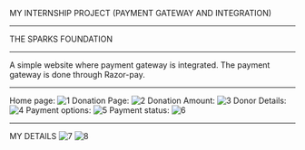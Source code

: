 MY INTERNSHIP PROJECT (PAYMENT GATEWAY AND INTEGRATION)
****************************************************************
THE SPARKS FOUNDATION
****************************************************************
A simple website where payment gateway is integrated. The payment gateway is done through Razor-pay.
****************************************************************
Home page:
![1](https://user-images.githubusercontent.com/77049553/123212993-1af72000-d4e3-11eb-90cc-8ae9660f07a5.png)
Donation Page:
![2](https://user-images.githubusercontent.com/77049553/123213054-2d715980-d4e3-11eb-9ffe-4eff17987a55.png)
Donation Amount:
![3](https://user-images.githubusercontent.com/77049553/123213193-585bad80-d4e3-11eb-83d7-f74e70a20890.png)
Donor Details:
![4](https://user-images.githubusercontent.com/77049553/123213263-6c9faa80-d4e3-11eb-997f-56559010ee90.png)
Payment options:
![5](https://user-images.githubusercontent.com/77049553/123213374-8f31c380-d4e3-11eb-8aee-4df08cd913a5.png)
Payment status:
![6](https://user-images.githubusercontent.com/77049553/123213403-98229500-d4e3-11eb-9c6b-6e103d126b63.png)
*****************************************************************
MY DETAILS
![7](https://user-images.githubusercontent.com/77049553/123213472-aa9cce80-d4e3-11eb-9ddd-124780c304b0.png)
![8](https://user-images.githubusercontent.com/77049553/123213502-b2f50980-d4e3-11eb-9718-7c5fd20d8fa3.png)
